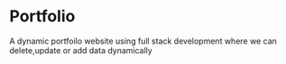 # Portfolio
A dynamic portfoilo website using full stack development where we can delete,update or add data dynamically
